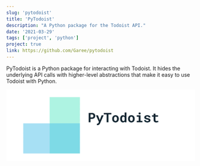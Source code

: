 ```yaml
---
slug: 'pytodoist'
title: 'PyTodoist'
description: "A Python package for the Todoist API."
date: '2021-03-29'
tags: ['project', 'python']
project: true
link: https://github.com/Garee/pytodoist
---
```


PyTodoist is a Python package for interacting with Todoist. It hides the underlying API calls with higher-level abstractions that make it easy to use Todoist with Python.

!["PyTodoist"](../../images/projects/pytodoist.png)
